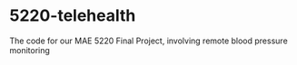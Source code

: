 # 5220-telehealth
The code for our MAE 5220 Final Project, involving remote blood pressure monitoring
